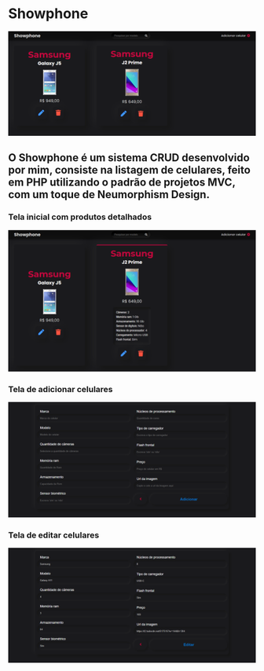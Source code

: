 # Showphone

<img src="https://github.com/joaby-oliveira/Showphone/blob/master/public/images/index1IMG.png">

## O Showphone é um sistema CRUD desenvolvido por mim, consiste na listagem de celulares, feito em PHP utilizando o padrão de projetos MVC, com um toque de Neumorphism Design.

### Tela inicial com produtos detalhados
<img src="https://github.com/joaby-oliveira/Showphone/blob/master/public/images/indexDetailsIMG.png">

### Tela de adicionar celulares
<img src="https://github.com/joaby-oliveira/Showphone/blob/master/public/images/addIMG.png">

### Tela de editar celulares
<img src="https://github.com/joaby-oliveira/Showphone/blob/master/public/images/editIMG.png">
